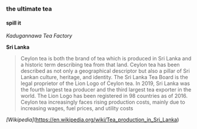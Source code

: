 
### the ultimate tea
#### spill it
*Kadugannawa Tea Factory*

**Sri Lanka**

>Ceylon tea is both the brand of tea which is produced in Sri Lanka and a historic term describing tea from that land. Ceylon tea has been described as not only a geographical descriptor but also a pillar of Sri Lankan culture, heritage, and identity. The Sri Lanka Tea Board is the legal proprietor of the Lion Logo of Ceylon tea. In 2019, Sri Lanka was the fourth largest tea producer and the third largest tea exporter in the world. The Lion Logo has been registered in 98 countries as of 2016. Ceylon tea increasingly faces rising production costs, mainly due to increasing wages, fuel prices, and utility costs

*[Wikipedia]*(https://en.wikipedia.org/wiki/Tea_production_in_Sri_Lanka)